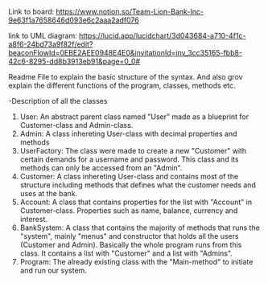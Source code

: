 Link to board: https://www.notion.so/Team-Lion-Bank-Inc-9e63f1a7658646d093e6c2aaa2adf076

link to UML diagram: https://lucid.app/lucidchart/3d043684-a710-4f1c-a8f6-24bd73a9f82f/edit?beaconFlowId=0EBE2AEE0948E4E0&invitationId=inv_3cc35165-fbb8-42c6-8295-dd8b3913eb91&page=0_0#

Readme File to explain the basic structure of the syntax. And also grov explain the different functions of the program, classes, methods etc.

-Description of all the classes

1. User: An abstract parent class named "User" made as a blueprint for Customer-class and Admin-class.
2. Admin: A class inhereting User-class with decimal properties and methods
3. UserFactory: The class were made to create a new "Customer" with certain demands for a username and password. This class and its methods can only be accessed from an "Admin".
4. Customer: A class inhereting User-class and contains most of the structure including methods that defines what the customer needs and uses at the bank.
5. Account: A class that contains properties for the list with "Account" in Customer-class. Properties such as name, balance, currency and interest.
6. BankSystem: A class that contains the majority of methods that runs the "system", mainly "menus" and constructor that holds all the users (Customer and Admin). Basically the whole program runs from this class. It contains a list with "Customer" and a list with "Admins".
7. Program: The already existing class with the "Main-method" to initiate and run our system.
